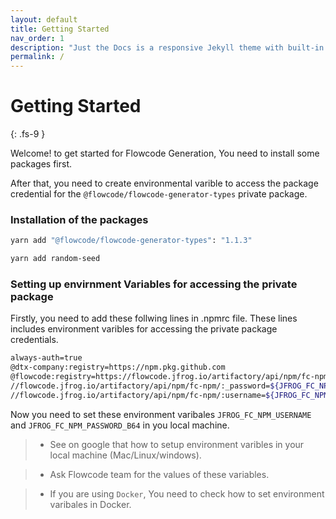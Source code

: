 ```yaml
---
layout: default
title: Getting Started
nav_order: 1
description: "Just the Docs is a responsive Jekyll theme with built-in search that is easily customizable and hosted on GitHub Pages."
permalink: /
---
```


<!-- # Focus on writing good documentation.
{: .fs-9 } -->

# Getting Started 
{: .fs-9 }

Welcome! to get started for Flowcode Generation, You need to install some packages first.

After that, you need to create environmental varible to access the package credential for the `@flowcode/flowcode-generator-types` private package.

### Installation of the packages

```bash
yarn add "@flowcode/flowcode-generator-types": "1.1.3"

yarn add random-seed
```

### Setting up envirnment Variables for accessing the private package

Firstly, you need to add these follwing lines in .npmrc file.
These lines includes environment varibles for accessing the private package credentials.

``` bash
always-auth=true
@dtx-company:registry=https://npm.pkg.github.com
@flowcode:registry=https://flowcode.jfrog.io/artifactory/api/npm/fc-npm/
//flowcode.jfrog.io/artifactory/api/npm/fc-npm/:_password=${JFROG_FC_NPM_PASSWORD_B64}
//flowcode.jfrog.io/artifactory/api/npm/fc-npm/:username=${JFROG_FC_NPM_USERNAME}

```

Now you need to set these environment varibales `JFROG_FC_NPM_USERNAME` and `JFROG_FC_NPM_PASSWORD_B64` in you local machine.

> - See on google that how to setup environment varibles in your local machine (Mac/Linux/windows).

> - Ask Flowcode team for the values of these variables.

> - If you are using `Docker`, You need to check how to set environment varibales in Docker.
